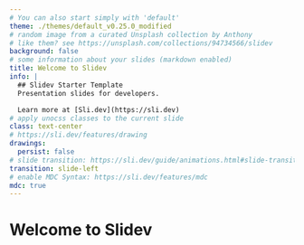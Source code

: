 ```yaml
---
# You can also start simply with 'default'
theme: ./themes/default_v0.25.0_modified
# random image from a curated Unsplash collection by Anthony
# like them? see https://unsplash.com/collections/94734566/slidev
background: false
# some information about your slides (markdown enabled)
title: Welcome to Slidev
info: |
  ## Slidev Starter Template
  Presentation slides for developers.

  Learn more at [Sli.dev](https://sli.dev)
# apply unocss classes to the current slide
class: text-center
# https://sli.dev/features/drawing
drawings:
  persist: false
# slide transition: https://sli.dev/guide/animations.html#slide-transitions
transition: slide-left
# enable MDC Syntax: https://sli.dev/features/mdc
mdc: true
---
```


# Welcome to Slidev
